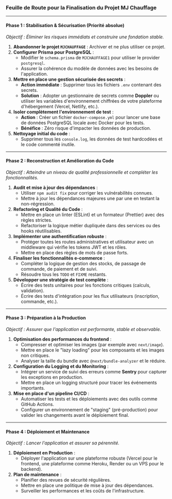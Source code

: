 ### Feuille de Route pour la Finalisation du Projet MJ Chauffage

---

#### **Phase 1 : Stabilisation & Sécurisation (Priorité absolue)**
*Objectif : Éliminer les risques immédiats et construire une fondation stable.*

1.  **Abandonner le projet `MJCHAUFFAGE`** : Archiver et ne plus utiliser ce projet.
2.  **Configurer Prisma pour PostgreSQL** :
    *   Modifier le `schema.prisma` de `MJCHAUFFAGE1` pour utiliser le provider `postgresql`.
    *   Assurer la cohérence du modèle de données avec les besoins de l'application.
3.  **Mettre en place une gestion sécurisée des secrets** :
    *   **Action immédiate** : Supprimer tous les fichiers `.env` contenant des secrets.
    *   **Solution** : Adopter un gestionnaire de secrets comme **Doppler** ou utiliser les variables d'environnement chiffrées de votre plateforme d'hébergement (Vercel, Netlify, etc.).
4.  **Isoler complètement l'environnement de test** :
    *   **Action** : Créer un fichier `docker-compose.yml` pour lancer une base de données PostgreSQL locale avec Docker pour les tests.
    *   **Bénéfice** : Zéro risque d'impacter les données de production.
5.  **Nettoyage initial du code** :
    *   Supprimer tous les `console.log`, les données de test hardcodées et le code commenté inutile.

---

#### **Phase 2 : Reconstruction et Amélioration du Code**
*Objectif : Atteindre un niveau de qualité professionnelle et compléter les fonctionnalités.*

1.  **Audit et mise à jour des dépendances** :
    *   Utiliser `npm audit fix` pour corriger les vulnérabilités connues.
    *   Mettre à jour les dépendances majeures une par une en testant la non-régression.
2.  **Refactoring et Qualité du Code** :
    *   Mettre en place un linter (ESLint) et un formateur (Prettier) avec des règles strictes.
    *   Refactoriser la logique métier dupliquée dans des services ou des hooks réutilisables.
3.  **Implémenter une authentification robuste** :
    *   Protéger toutes les routes administratives et utilisateur avec un middleware qui vérifie les tokens JWT et les rôles.
    *   Mettre en place des règles de mots de passe forts.
4.  **Finaliser les fonctionnalités e-commerce** :
    *   Compléter la logique de gestion des stocks, de passage de commande, de paiement et de suivi.
    *   Résoudre tous les `TODO` et `FIXME` restants.
5.  **Développer une stratégie de test complète** :
    *   Écrire des tests unitaires pour les fonctions critiques (calculs, validation).
    *   Écrire des tests d'intégration pour les flux utilisateurs (inscription, commande, etc.).

---

#### **Phase 3 : Préparation à la Production**
*Objectif : Assurer que l'application est performante, stable et observable.*

1.  **Optimisation des performances du frontend** :
    *   Compresser et optimiser les images (par exemple avec `next/image`).
    *   Mettre en place le "lazy loading" pour les composants et les images non critiques.
    *   Analyser la taille du bundle avec `@next/bundle-analyzer` et le réduire.
2.  **Configuration du Logging et du Monitoring** :
    *   Intégrer un service de suivi des erreurs comme **Sentry** pour capturer les exceptions en production.
    *   Mettre en place un logging structuré pour tracer les événements importants.
3.  **Mise en place d'un pipeline CI/CD** :
    *   Automatiser les tests et les déploiements avec des outils comme GitHub Actions.
    *   Configurer un environnement de "staging" (pré-production) pour valider les changements avant le déploiement final.

---

#### **Phase 4 : Déploiement et Maintenance**
*Objectif : Lancer l'application et assurer sa pérennité.*

1.  **Déploiement en Production** :
    *   Déployer l'application sur une plateforme robuste (Vercel pour le frontend, une plateforme comme Heroku, Render ou un VPS pour le backend).
2.  **Plan de maintenance** :
    *   Planifier des revues de sécurité régulières.
    *   Mettre en place une politique de mise à jour des dépendances.
    *   Surveiller les performances et les coûts de l'infrastructure.